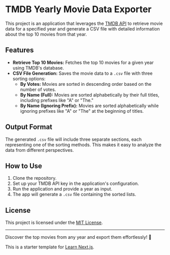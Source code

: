 # TMDB Yearly Movie Data Exporter

This project is an application that leverages the [TMDB API](https://www.themoviedb.org/documentation/api) to retrieve movie data for a specified year and generate a CSV file with detailed information about the top 10 movies from that year.

## Features

- **Retrieve Top 10 Movies:** Fetches the top 10 movies for a given year using TMDB's database.
- **CSV File Generation:** Saves the movie data to a `.csv` file with three sorting options:
  - **By Votes:** Movies are sorted in descending order based on the number of votes.
  - **By Name (Full):** Movies are sorted alphabetically by their full titles, including prefixes like "A" or "The."
  - **By Name (Ignoring Prefix):** Movies are sorted alphabetically while ignoring prefixes like "A" or "The" at the beginning of titles.

## Output Format

The generated `.csv` file will include three separate sections, each representing one of the sorting methods. This makes it easy to analyze the data from different perspectives.

## How to Use

1. Clone the repository.
2. Set up your TMDB API key in the application's configuration.
3. Run the application and provide a year as input.
4. The app will generate a `.csv` file containing the sorted lists.

## License

This project is licensed under the [MIT License](LICENSE).

---

Discover the top movies from any year and export them effortlessly! 🎥

This is a starter template for [Learn Next.js](https://nextjs.org/learn).

